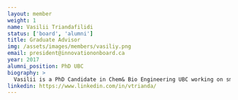 ```yaml
---
layout: member
weight: 1
name: Vasilii Triandafilidi
status: ['board', 'alumni']
title: Graduate Advisor
img: /assets/images/members/vasiliy.png
email: president@innovationonboard.ca
year: 2017
alumni_position: PhD UBC
biography: >
  Vasilii is a PhD Candidate in Chem& Bio Engineering UBC working on smart polymers. He is a graduate of UBC GMCA mini-MBA program and a winner of 2016 GMCA business case competition. He’s also chaired a conference and advised a UBC student design team. In 2016-2017 he co-founded his company Tesseract Technologies treating brain aneurysms with a novel material. The team won medals in a local start-up competition and won a place in the e [at] UBC Lean Launch Pad program.
linkedin: https://www.linkedin.com/in/vtrianda/
---
```

